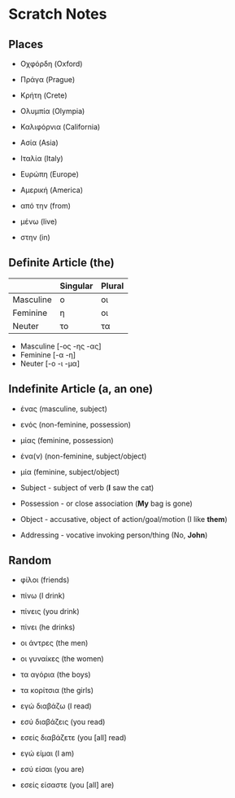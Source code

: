 # Scratch Notes

## Places

- Οχφόρδη (Oxford)
- Πράγα (Prague)
- Κρήτη (Crete)
- Ολυμπία (Olympia)
- Καλιφόρνια (California)
- Ασία (Asia)
- Ιταλία (Italy)
- Ευρώπη (Europe)
- Αμερική (America)

- από την (from)
- μένω (live)
- στην (in)

## Definite Article (the)

|           | Singular | Plural |
| --------- | -------- | ------ |
| Masculine | ο        | οι     |
| Feminine  | η        | οι     |
| Neuter    | το       | τα     |

- Masculine [-ος -ης -ας]
- Feminine [-α -η]
- Neuter [-ο -ι -μα]

## Indefinite Article (a, an one)

- ένας (masculine, subject)
- ενός (non-feminine, possession)
- μίας (feminine, possession)
- ένα(ν) (non-feminine, subject/object)
- μία (feminine, subject/object)

- Subject - subject of verb (**I** saw the cat)
- Possession - or close association (**My** bag is gone)
- Object - accusative, object of action/goal/motion (I like **them**)
- Addressing - vocative invoking person/thing (No, **John**)

## Random

- φίλοι (friends)

- πίνω   (I drink)
- πίνεις (you drink)
- πίνει  (he drinks)

- οι άντρες   (the men)
- οι γυναίκες (the women)
- τα αγόρια   (the boys)
- τα κορίτσια (the girls)

- εγώ   διαβάζω   (I read)
- εσύ   διαβάζεις (you read)
- εσείς διαβάζετε (you [all] read)

- εγώ   είμαι   (I am)
- εσύ   είσαι   (you are)
- εσείς είσαστε (you [all] are)
